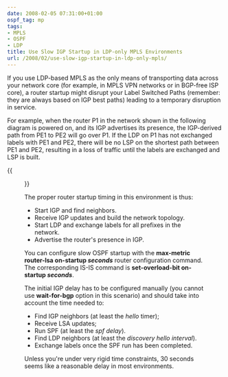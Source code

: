 ```yaml
---
date: 2008-02-05 07:31:00+01:00
ospf_tag: mp
tags:
- MPLS
- OSPF
- LDP
title: Use Slow IGP Startup in LDP-only MPLS Environments
url: /2008/02/use-slow-igp-startup-in-ldp-only-mpls/
---
```

If you use LDP-based MPLS as the only means of transporting data across your network core (for example, in MPLS VPN networks or in BGP-free ISP core), a router startup might disrupt your Label Switched Paths (remember: they are always based on IGP best paths) leading to a temporary disruption in service.

For example, when the router P1 in the network shown in the following diagram is powered on, and its IGP advertises its presence, the IGP-derived path from PE1 to PE2 will go over P1. If the LDP on P1 has not exchanged labels with PE1 and PE2, there will be no LSP on the shortest path between PE1 and PE2, resulting in a loss of traffic until the labels are exchanged and LSP is built.
<!--more-->
{{<figure src="/2008/02/LDP.jpg">}}

The proper router startup timing in this environment is thus:

-   Start IGP and find neighbors.
-   Receive IGP updates and build the network topology.
-   Start LDP and exchange labels for all prefixes in the network.
-   Advertise the router's presence in IGP.

You can configure slow OSPF startup with the **max-metric router-lsa on-startup *seconds*** router configuration command. The corresponding IS-IS command is **set-overload-bit on-startup *seconds***.

The initial IGP delay has to be configured manually (you cannot use **wait-for-bgp** option in this scenario) and should take into account the time needed to:

-   Find IGP neighbors (at least the *hello* timer);
-   Receive LSA updates;
-   Run SPF (at least the *spf delay*).
-   Find LDP neighbors (at least the *discovery hello interval*).
-   Exchange labels once the SPF run has been completed.

Unless you're under very rigid time constraints, 30 seconds seems like a reasonable delay in most environments.
